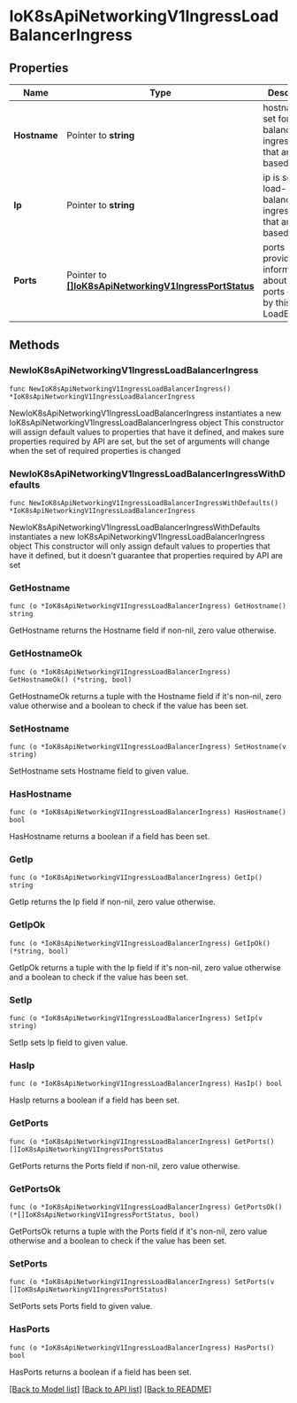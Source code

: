 # IoK8sApiNetworkingV1IngressLoadBalancerIngress

## Properties

Name | Type | Description | Notes
------------ | ------------- | ------------- | -------------
**Hostname** | Pointer to **string** | hostname is set for load-balancer ingress points that are DNS based. | [optional] 
**Ip** | Pointer to **string** | ip is set for load-balancer ingress points that are IP based. | [optional] 
**Ports** | Pointer to [**[]IoK8sApiNetworkingV1IngressPortStatus**](IoK8sApiNetworkingV1IngressPortStatus.md) | ports provides information about the ports exposed by this LoadBalancer. | [optional] 

## Methods

### NewIoK8sApiNetworkingV1IngressLoadBalancerIngress

`func NewIoK8sApiNetworkingV1IngressLoadBalancerIngress() *IoK8sApiNetworkingV1IngressLoadBalancerIngress`

NewIoK8sApiNetworkingV1IngressLoadBalancerIngress instantiates a new IoK8sApiNetworkingV1IngressLoadBalancerIngress object
This constructor will assign default values to properties that have it defined,
and makes sure properties required by API are set, but the set of arguments
will change when the set of required properties is changed

### NewIoK8sApiNetworkingV1IngressLoadBalancerIngressWithDefaults

`func NewIoK8sApiNetworkingV1IngressLoadBalancerIngressWithDefaults() *IoK8sApiNetworkingV1IngressLoadBalancerIngress`

NewIoK8sApiNetworkingV1IngressLoadBalancerIngressWithDefaults instantiates a new IoK8sApiNetworkingV1IngressLoadBalancerIngress object
This constructor will only assign default values to properties that have it defined,
but it doesn't guarantee that properties required by API are set

### GetHostname

`func (o *IoK8sApiNetworkingV1IngressLoadBalancerIngress) GetHostname() string`

GetHostname returns the Hostname field if non-nil, zero value otherwise.

### GetHostnameOk

`func (o *IoK8sApiNetworkingV1IngressLoadBalancerIngress) GetHostnameOk() (*string, bool)`

GetHostnameOk returns a tuple with the Hostname field if it's non-nil, zero value otherwise
and a boolean to check if the value has been set.

### SetHostname

`func (o *IoK8sApiNetworkingV1IngressLoadBalancerIngress) SetHostname(v string)`

SetHostname sets Hostname field to given value.

### HasHostname

`func (o *IoK8sApiNetworkingV1IngressLoadBalancerIngress) HasHostname() bool`

HasHostname returns a boolean if a field has been set.

### GetIp

`func (o *IoK8sApiNetworkingV1IngressLoadBalancerIngress) GetIp() string`

GetIp returns the Ip field if non-nil, zero value otherwise.

### GetIpOk

`func (o *IoK8sApiNetworkingV1IngressLoadBalancerIngress) GetIpOk() (*string, bool)`

GetIpOk returns a tuple with the Ip field if it's non-nil, zero value otherwise
and a boolean to check if the value has been set.

### SetIp

`func (o *IoK8sApiNetworkingV1IngressLoadBalancerIngress) SetIp(v string)`

SetIp sets Ip field to given value.

### HasIp

`func (o *IoK8sApiNetworkingV1IngressLoadBalancerIngress) HasIp() bool`

HasIp returns a boolean if a field has been set.

### GetPorts

`func (o *IoK8sApiNetworkingV1IngressLoadBalancerIngress) GetPorts() []IoK8sApiNetworkingV1IngressPortStatus`

GetPorts returns the Ports field if non-nil, zero value otherwise.

### GetPortsOk

`func (o *IoK8sApiNetworkingV1IngressLoadBalancerIngress) GetPortsOk() (*[]IoK8sApiNetworkingV1IngressPortStatus, bool)`

GetPortsOk returns a tuple with the Ports field if it's non-nil, zero value otherwise
and a boolean to check if the value has been set.

### SetPorts

`func (o *IoK8sApiNetworkingV1IngressLoadBalancerIngress) SetPorts(v []IoK8sApiNetworkingV1IngressPortStatus)`

SetPorts sets Ports field to given value.

### HasPorts

`func (o *IoK8sApiNetworkingV1IngressLoadBalancerIngress) HasPorts() bool`

HasPorts returns a boolean if a field has been set.


[[Back to Model list]](../README.md#documentation-for-models) [[Back to API list]](../README.md#documentation-for-api-endpoints) [[Back to README]](../README.md)


